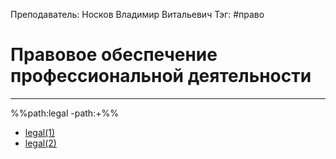 Преподаватель: Носков Владимир Витальевич
Тэг: #право  
# Правовое обеспечение профессиональной деятельности
---
%%path:legal -path:+%%
- [legal(1)](legal(1))
- [legal(2)](legal(2))